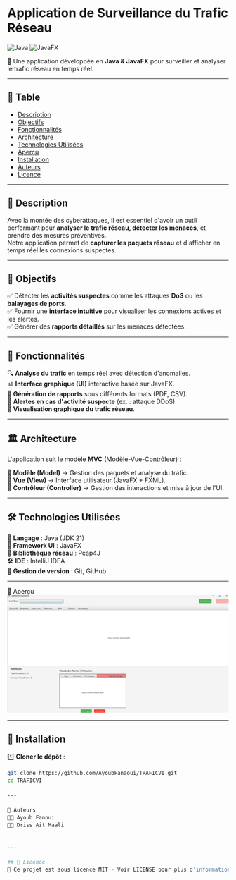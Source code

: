 
#  Application de Surveillance du Trafic Réseau

![Java](https://img.shields.io/badge/Java-ED8B00?style=for-the-badge&logo=java&logoColor=white) 
![JavaFX](https://img.shields.io/badge/JavaFX-3776AB?style=for-the-badge)  

📡 Une application développée en **Java & JavaFX** pour surveiller et analyser le trafic réseau en temps réel.

---

## 📌 **Table**
- [ Description](#-description)
- [ Objectifs](#-objectifs)
- [ Fonctionnalités](#-fonctionnalités)
- [ Architecture](#-architecture)
- [ Technologies Utilisées](#-technologies-utilisées)
- [ Aperçu](#-aperçu)
- [ Installation](#-installation)
- [ Auteurs](#-auteurs)
- [ Licence](#-licence)

---

## 📖 **Description**
Avec la montée des cyberattaques, il est essentiel d'avoir un outil performant pour **analyser le trafic réseau, détecter les menaces**, et prendre des mesures préventives.  
Notre application permet de **capturer les paquets réseau** et d'afficher en temps réel les connexions suspectes.



---

## 🎯 **Objectifs**
✅ Détecter les **activités suspectes** comme les attaques **DoS** ou les **balayages de ports**.  
✅ Fournir une **interface intuitive** pour visualiser les connexions actives et les alertes.  
✅ Générer des **rapports détaillés** sur les menaces détectées.  

---

## 📜 **Fonctionnalités**
🔍 **Analyse du trafic** en temps réel avec détection d'anomalies.  
📊 **Interface graphique (UI)** interactive basée sur JavaFX.  
📑 **Génération de rapports** sous différents formats (PDF, CSV).  
🛑 **Alertes en cas d'activité suspecte** (ex. : attaque DDoS).  
📡 **Visualisation graphique du trafic réseau**.  

---

## 🏛️ **Architecture**
L'application suit le modèle **MVC** (Modèle-Vue-Contrôleur) :

📂 **Modèle (Model)** → Gestion des paquets et analyse du trafic.  
🎨 **Vue (View)** → Interface utilisateur (JavaFX + FXML).  
🔗 **Contrôleur (Controller)** → Gestion des interactions et mise à jour de l'UI.  

---

## 🛠️ **Technologies Utilisées**
🚀 **Langage** : Java (JDK 21)  
🎨 **Framework UI** : JavaFX  
📡 **Bibliothèque réseau** : Pcap4J  
🛠️ **IDE** : IntelliJ IDEA  
📂 **Gestion de version** : Git, GitHub  

---
📸 Aperçu
![interface utilisateur](imgs/Screenshot-interface.png)

---

## 🚀 **Installation**
1️⃣ **Cloner le dépôt** :
```bash
git clone https://github.com/AyoubFanaoui/TRAFICVI.git
cd TRAFICVI

---

👥 Auteurs
👨‍💻 Ayoub Fanoui
👨‍💻 Driss Ait Maali


---

## 📄 Licence
📜 Ce projet est sous licence MIT - Voir LICENSE pour plus d'informations.


